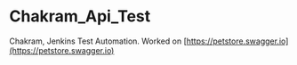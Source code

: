 # Chakram_Api_Test
Chakram, Jenkins Test Automation. Worked on [https://petstore.swagger.io](https://petstore.swagger.io)
